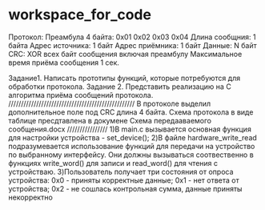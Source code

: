 # workspace_for_code
Протокол:
Преамбула 4 байта: 0x01 0x02 0x03 0x04
Длина сообщния: 1 байта
Адрес источника: 1 байт
Адрес приёмника: 1 байт
Данные: N байт
CRC: XOR всех байт сообщения включая преамбулу
Максимальное время приёма сообщения 1 сек.

Задание1.
Написать прототипы функций, которые потребуются для обработки протокола.
Задание 2.
Представить реализацию на С алгоритма приёма сообщений протокола.
//////////////////////////////////////////////////
В протоколе выделил дополнительное поле под CRC длина 4 байта. Схема протокола в виде таблице пресдтавлена в докумене Схема передааваемого сообщения.docx
////////////////
1)В main.c вызывается основная функция для настройки устройства - set_device();
2)В файле hardware_write_read подразумевается использование функций для передачи на устройство по выбранному интерфейсу.
Они должны вызываться соотвественно в функциях write_word() для записи и read_word() для чтения с устройстваю.
3)Пользователь получает три состояния от опроса устройства:
0x0 - приняты корректные данные;
0x1 - нет ответа от устройства;
0x2 - не сошлась контрольная сумма, данные приняты некорректно

 
